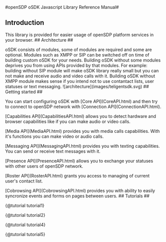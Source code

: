 #openSDP oSDK Javascript Library Reference Manual#
## Introduction ##
<p>This library is provided for easier usage of openSDP platform services in your browser.
## Architecture ##
<p>oSDK consists of modules, some of modules are required and some are optional. Modules such as XMPP or SIP can be switched off on time of building custom oSDK for your needs. Building oSDK without some modules deprives you from using APIs provided by that modules. For example: building without SIP module will make oSDK library really small but you can not make and receive audio and video calls with it. Building oSDK without XMPP module makes sense if you intend not to use contantact lists, user statuses or text messaging.
![architecture](images/teligentsdk.svg)
## Getting started ##
<p>You can start configuring oSDK with [Core API](CoreAPI.html) and then try to connect to openSDP network with [Connection API](ConnectionAPI.html).
<p>[Capabilities API](CapabilitiesAPI.html) allows you to detect hardware and browser capabilities like if you can make audio or video calls.
<p>[Media API](MediaAPI.html) provides you with media calls capabilities. With it's functions you can make video or audio calls.
<p>[Messaging API](MessagingAPI.html) provides you with texting capabilities. You can send or receive text messages with it.
<p>[Presence API](PresenceAPI.html) allows you to exchange your statuses with other users of openSDP network.
<p>[Roster API](RosterAPI.html) grants you access to managing of current user's contact list.
<p>[Cobrowsing API](CobrowsingAPI.html) provides you with ability to easily syncronize events and forms on pages between users.
## Tutorials ##
<p>{@tutorial tutorial1}
<p>{@tutorial tutorial2}
<p>{@tutorial tutorial4}
<p>{@tutorial tutorial5}